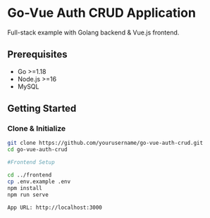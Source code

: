 # Go-Vue Auth CRUD Application

Full-stack example with Golang backend & Vue.js frontend.

## Prerequisites
- Go >=1.18
- Node.js >=16
- MySQL

## Getting Started

### Clone & Initialize
```bash
git clone https://github.com/yourusername/go-vue-auth-crud.git
cd go-vue-auth-crud

#Frontend Setup

cd ../frontend
cp .env.example .env
npm install
npm run serve

App URL: http://localhost:3000